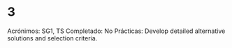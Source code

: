 # 3

Acrónimos: SG1, TS
Completado: No
Prácticas: Develop detailed alternative solutions and selection criteria.